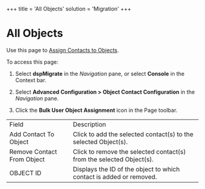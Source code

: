 +++
title = 'All Objects'
solution = 'Migration'
+++

# All Objects

<div class="use">

Use this page to [Assign Contacts to
Objects](../Use_Cases/Add_Target_Contacts_to_Objects#Assign2).

</div>

To access this page:

1.  Select <span style="font-weight: bold;">dspMigrate</span> in the
    <span style="font-style: italic;">Navigation</span> pane, or select
    <span style="font-weight: bold;">Console</span> in the Context bar.

2.  Select <span style="font-weight: bold;">Advanced Configuration \>
    Object Contact Configuration</span> in the
    <span style="font-style: italic;">Navigation</span> pane.

3.  Click the <span style="font-weight: bold;">Bulk User Object
    Assignment</span> icon in the Page
toolbar.

|                            |                                                                      |
| -------------------------- | -------------------------------------------------------------------- |
| Field                      | Description                                                          |
| Add Contact To Object      | Click to add the selected contact(s) to the selected Object(s).      |
| Remove Contact From Object | Click to remove the selected contact(s) from the selected Object(s). |
| OBJECT ID                  | Displays the ID of the object to which contact is added or removed.  |
